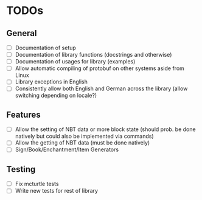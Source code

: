 # TODOs

## General

- [ ] Documentation of setup
- [ ] Documentation of library functions (docstrings and otherwise)
- [ ] Documentation of usages for library (examples)
- [ ] Allow automatic compiling of protobuf on other systems aside from Linux
- [ ] Library exceptions in English
- [ ] Consistently allow both English and German across the library (allow switching depending on locale?)

## Features

- [ ] Allow the setting of NBT data or more block state (should prob. be done natively but could also be implemented via commands)
- [ ] Allow the getting of NBT data (must be done natively)
- [ ] Sign/Book/Enchantment/Item Generators

## Testing

- [ ] Fix mcturtle tests
- [ ] Write new tests for rest of library
